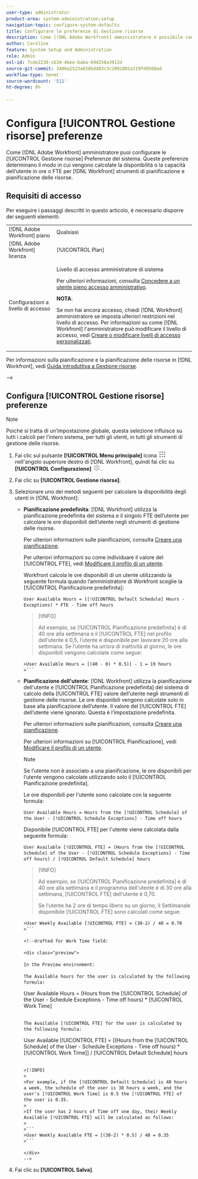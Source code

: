```yaml
---
user-type: administrator
product-area: system-administration;setup
navigation-topic: configure-system-defaults
title: Configurare le preferenze di Gestione risorse
description: Come [!DNL Adobe Workfront] amministratore è possibile configurare le preferenze di gestione delle risorse per il sistema. Queste preferenze di Gestione delle risorse determinano in che modo la disponibilità o la capacità dell'utente e gli FTE vengono calcolati per [!DNL Workfront] strumenti di pianificazione e pianificazione delle risorse.
author: Caroline
feature: System Setup and Administration
role: Admin
exl-id: 7cde2238-cb34-4bee-baba-69d256a3912d
source-git-commit: 3486a2523a038bdd83c3c2001001a119fd0508ad
workflow-type: tm+mt
source-wordcount: '511'
ht-degree: 0%

---
```


# Configura [!UICONTROL Gestione risorse] preferenze

<!--Linked to lots of articles for resource planning and LINKED TO CONTEXT SENSITIVE HELP - DO NOT CHANGE OR REMOVE!</p>
Edit the first part, once they add more settings in the Res Management Preferences - right now, only the FTE calculation is the
-->

<!--drafted for Work time field: <span class="preview">The highlighted information on this page refers to functionality not yet generally available. It is available only in the Preview environment.</span> -->

Come [!DNL Adobe Workfront] amministratore puoi configurare le [!UICONTROL Gestione risorse] Preferenze del sistema. Queste preferenze determinano il modo in cui vengono calcolate la disponibilità o la capacità dell’utente in ore o FTE per [!DNL Workfront] strumenti di pianificazione e pianificazione delle risorse.

## Requisiti di accesso

<!--drafted for P&P:

<table style="table-layout:auto"> 
 <col> 
 <col> 
 <tbody> 
  <tr> 
   <td role="rowheader">[!DNL Adobe Workfront] plan</td> 
   <td>Any</td> 
  </tr> 
  <tr> 
   <td role="rowheader">[!DNL Adobe Workfront] license</td> 
   <td>
   <p>Current license: [!UICONTROL Standard]</p>
   
   Or
   
   <p>Legacy license: [!UICONTROL Plan]</p></td> 
  </tr> 
  <tr> 
   <td role="rowheader">Access level configurations</td> 
   <td> <p>System Administrator access level</p> <p>For more information, see <a href="../../../administration-and-setup/add-users/configure-and-grant-access/grant-a-user-full-administrative-access.md" class="MCXref xref">Grant a user full administrative access</a>.</p> <p><b>NOTE</b>: 
   
   If you still don't have access, ask your [!DNL Workfront] administrator if they set additional restrictions in your access level. For information on how a [!DNL Workfront] administrator can modify your access level, see <a href="../../../administration-and-setup/add-users/configure-and-grant-access/create-modify-access-levels.md" class="MCXref xref">Create or modify custom access levels</a>.</p> </td> 
  </tr> 
 </tbody> 
</table>
-->

Per eseguire i passaggi descritti in questo articolo, è necessario disporre dei seguenti elementi:

<table style="table-layout:auto"> 
 <col> 
 <col> 
 <tbody> 
  <tr> 
   <td role="rowheader">[!DNL Adobe Workfront] piano</td> 
   <td>Qualsiasi</td> 
  </tr> 
  <tr> 
   <td role="rowheader">[!DNL Adobe Workfront] licenza</td> 
   <td>[!UICONTROL Plan]</td> 
  </tr> 
  <tr> 
   <td role="rowheader">Configurazioni a livello di accesso</td> 
   <td> <p>Livello di accesso amministratore di sistema</p> <p>Per ulteriori informazioni, consulta <a href="../../../administration-and-setup/add-users/configure-and-grant-access/grant-a-user-full-administrative-access.md" class="MCXref xref">Concedere a un utente pieno accesso amministrativo</a>.</p> <p><b>NOTA</b>:

Se non hai ancora accesso, chiedi [!DNL Workfront] amministratore se imposta ulteriori restrizioni nel livello di accesso. Per informazioni su come [!DNL Workfront] l&#39;amministratore può modificare il livello di accesso, vedi <a href="../../../administration-and-setup/add-users/configure-and-grant-access/create-modify-access-levels.md" class="MCXref xref">Creare o modificare livelli di accesso personalizzati</a>.</p> </td>
</tr> 
 </tbody> 
</table>

<!--drafted for Work time field: 

## Information taken into account when calculating user's capacity

When calculating a user's capacity, Workfront takes into account the following information:

* The number of scheduled hours, as defined in either the Schedule of the user or the Workfront system's [!UICONTROL Default Schedule]
* [!UICONTROL Schedule] [!UICONTROL Exceptions] (depending on which [!UICONTROL Schedule] is used, it can be the exceptions of the user's schedule, or those associated with the [!DNL Workfront] [!UICONTROL Default Schedule])
* User's time off
* The value of the Full Time Equivalent ([!UICONTROL FTE]) of the user or that of the [!DNL Workfront] system. The [!UICONTROL FTE] equals 1 when the user works full time, as defined in the schedule. 

<!-drafted for Work Time field  

* <span class="preview">The value of [!UICONTROL Work Time] for the user which refers to time that the user spends on project-related work. This does not include overhead time, like meetings and training. The [!UICONTROL Work Time] equals 1 when the user is available for work the entire time as indicated by the [!UICONTROL FTE] or the schedule, which means they don't spend any time on non-project-related work like meetings or trainings.</span>

-->

Per informazioni sulla pianificazione e la pianificazione delle risorse in [!DNL Workfront], vedi [Guida introduttiva a Gestione risorse](../../../resource-mgmt/resource-mgmt-overview/get-started-resource-management.md).

—>

## Configura [!UICONTROL Gestione risorse] preferenze

>[!NOTE]
>
>Poiché si tratta di un’impostazione globale, questa selezione influisce su tutti i calcoli per l’intero sistema, per tutti gli utenti, in tutti gli strumenti di gestione delle risorse.

1. Fai clic sul pulsante **[!UICONTROL Menu principale]** icona ![](assets/main-menu-icon.png) nell&#39;angolo superiore destro di [!DNL Workfront], quindi fai clic su **[!UICONTROL Configurazione]** ![](assets/gear-icon-settings.png).
1. Fai clic su **[!UICONTROL Gestione risorse]**.
1. Selezionare uno dei metodi seguenti per calcolare la disponibilità degli utenti in [!DNL Workfront]:

   * **Pianificazione predefinita**: [!DNL Workfront] utilizza la pianificazione predefinita del sistema e il singolo FTE dell’utente per calcolare le ore disponibili dell’utente negli strumenti di gestione delle risorse.

      Per ulteriori informazioni sulle pianificazioni, consulta [Creare una pianificazione](../../../administration-and-setup/set-up-workfront/configure-timesheets-schedules/create-schedules.md).

      Per ulteriori informazioni su come individuare il valore del [!UICONTROL FTE], vedi  [Modificare il profilo di un utente](../../../administration-and-setup/add-users/create-and-manage-users/edit-a-users-profile.md).

      Workfront calcola le ore disponibili di un utente utilizzando la seguente formula quando l’amministratore di Workfront sceglie la [!UICONTROL Pianificazione predefinita]:

      <!--drafted for Work Time field:
      In the Production environment: 
      -->

      ```
      User Available Hours = ([!UICONTROL Default Schedule] Hours - Exceptions) * FTE - Time off hours
      ```

      >[!INFO]
      >
      > Ad esempio, se [!UICONTROL Pianificazione predefinita] è di 40 ore alla settimana e il [!UICONTROL FTE] nel profilo dell’utente è 0,5, l’utente è disponibile per lavorare 20 ore alla settimana.
      >Se l’utente ha un’ora di inattività al giorno, le ore disponibili vengono calcolate come segue:
      >
      >
      ```
      >User Available Hours = [(40 - 0) * 0.5)] - 1 = 19 hours
      >```
   <!--drafted for Work Time field

      <div class="preview">
      
      In the Preview environment: 

      ```
      User Available Hours = [([!UICONTROL Default Schedule] Hours - [!UICONTROL Exceptions]) * [!UICONTROL FTE] - Time off hours] * Work Time
      ```

      >[!INFO]
      >
      >For example, if the Default Schedule is 40 hours a week,  the FTE in the profile of the user is 0.5, the user has 1 hour of Time off one day, and the [!UICONTROL Work Time] in the profile of the user is 0.5, the user is available for actual project work for 9.5 hours a week.
      >
      >If the user has 1 hour of Time off one day, their Available Hours will be calculated as follows:
      >
      >```
      >User Available Hours = [(40 - 0) * 0.5) - 1] * 0.5 = 9.5 hours
      >```

      </div>

   -->

   <!--      
      <li data-mc-conditions="QuicksilverOrClassic.Draft mode"><p>In the Production environment: (NOTE: this is the old way it was working, before the 22.2 release)</p><p><code>User Available Hours = (Default Schedule Hours - (Schedule Exceptions + Time off hours)) * User FTE value</code></p>      
      <div class="example" data-mc-autonum="<b>Example: </b>">      
      <span class="autonumber"><span><b>Example: </b></span></span>      
      <div>      
      <p>For example, if the Default Schedule is 40 hours a week and the FTE in the profile of the user is 0.5, the user is available to work for 20 hours a week.</p>      
      <p>If the user has 1 hour of Time off one day, their Available Hours will be calculated as follows:</p>      
      <p><code>User Daily Available Hours = (40 - 1)* 0.5 = 19.5 hours</code></p>      
      </div>      
      </div></li>      
      -->

   * **Pianificazione dell&#39;utente**: [!DNL Workfront] utilizza la pianificazione dell&#39;utente e [!UICONTROL Pianificazione predefinita] del sistema di calcolo della [!UICONTROL FTE] valore dell’utente negli strumenti di gestione delle risorse. Le ore disponibili vengono calcolate solo in base alla pianificazione dell’utente. Il valore del [!UICONTROL FTE] dell’utente viene ignorato. Questa è l’impostazione predefinita.

      Per ulteriori informazioni sulle pianificazioni, consulta [Creare una pianificazione](../../../administration-and-setup/set-up-workfront/configure-timesheets-schedules/create-schedules.md).

      Per ulteriori informazioni su [!UICONTROL Pianificazione], vedi  [Modificare il profilo di un utente](../../../administration-and-setup/add-users/create-and-manage-users/edit-a-users-profile.md).

      >[!NOTE]
      >
      >Se l’utente non è associato a una pianificazione, le ore disponibili per l’utente vengono calcolate utilizzando solo il [!UICONTROL Pianificazione predefinita].

      <!--drafted for Work Time field:
      In the Production environment: 
      -->

      Le ore disponibili per l&#39;utente sono calcolate con la seguente formula:

      ```
      User Available Hours = Hours from the [!UICONTROL Schedule] of the User - [!UICONTROL Schedule Exceptions] - Time off hours
      ```

      Disponibile [!UICONTROL FTE] per l&#39;utente viene calcolata dalla seguente formula:

      ```
      User Available [!UICONTROL FTE] = (Hours from the [!UICONTROL Schedule] of the User - [!UICONTROL Schedule Exceptions] - Time off hours) / [!UICONTROL Default Schedule] hours
      ```

      >[!INFO]
      >
      >Ad esempio, se [!UICONTROL Pianificazione predefinita] è di 40 ore alla settimana e il programma dell&#39;utente è di 30 ore alla settimana, [!UICONTROL FTE] dell’utente è 0,70.
      >  
      >Se l’utente ha 2 ore di tempo libero su un giorno, il Settimanale disponibile [!UICONTROL FTE] sono calcolati come segue:
      > 
      >
      ```
      >User Weekly Available [!UICONTROL FTE] = (30-2) / 40 = 0.70
      >```

      <!--drafted for Work Time field:

      <div class="preview">

      In the Preview environment: 
      
      The Available hours for the user is calculated by the following formula:

      ```
      User Available Hours = (Hours from the [!UICONTROL Schedule] of the User - Schedule Exceptions - Time off hours) * [!UICONTROL Work Time]
      ```    

      The Available [!UICONTROL FTE] for the user is calculated by the following formula:

      ```
      User Available [!UICONTROL FTE] = [(Hours from the [!UICONTROL Schedule] of the User - Schedule Exceptions - Time off hours) * [!UICONTROL Work Time]] / [!UICONTROL Default Schedule] hours
      ```

      >[!INFO]
      >
      >For example, if the [!UICONTROL Default Schedule] is 40 hours a week, the schedule of the user is 30 hours a week, and the user's [!UICONTROL Work Time] is 0.5 the [!UICONTROL FTE] of the user is 0.35.
      >
      >If the user has 2 hours of Time off one day, their Weekly Available [!UICONTROL FTE] will be calculated as follows:
      >
      >```
      >User Weekly Available FTE = [(30-2) * 0.5] / 40 = 0.35
      >```
      
      </div>
      -->
1. Fai clic su **[!UICONTROL Salva]**.
